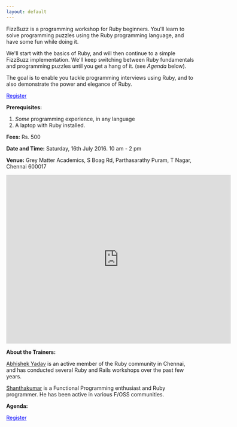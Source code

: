 ```yaml
---
layout: default
---
```


FizzBuzz is a programming workshop for Ruby beginners. You'll learn to solve programming puzzles using the Ruby programming language, and have some fun while doing it.

We'll start with the basics of Ruby, and will then continue to a simple FizzBuzz implementation. We'll keep switching between Ruby fundamentals and programming puzzles until you get a hang of it. (see *Agenda* below).

The goal is to enable you tackle  programming interviews using Ruby, and to also demonstrate the power and elegance of Ruby.

<!--
<a href='https://docs.google.com/forms/d/11J6em92LUsF71eTdBmn-SnsVSCWPjbKe_5UFy56p7V4/viewform' style='color:blue'>Register here</a>
 -->
<a href='http://fizzbuzz.doattend.com/' style='color:blue'>Register</a>

**Prerequisites:**

1. *Some* programming experience, in any language
2. A laptop with Ruby installed.

**Fees:** Rs. 500

**Date and Time:**
<span class='highlight'>Saturday, 16th July 2016. 10 am - 2 pm</span>

**Venue:** Grey Matter Academics, S Boag Rd, Parthasarathy Puram, T Nagar, Chennai 600017
<iframe src="https://www.google.com/maps/embed?pb=!1m14!1m8!1m3!1d7774.009006132238!2d80.242597!3d13.035385!3m2!1i1024!2i768!4f13.1!3m3!1m2!1s0x0%3A0x93af86dc7c9a09ab!2sGrey+Matter+Academics+(P)+Ltd!5e0!3m2!1sen!2sin!4v1464675654866" width="600" height="450" frameborder="0" style="border:0" allowfullscreen></iframe>




**About the Trainers:**

[Abhishek Yadav](http://www.zerothabhishek.com/about) is an active member of the Ruby community in Chennai, and has conducted several Ruby and Rails workshops over the past few years.  

[Shanthakumar](https://twitter.com/5hanth) is a Functional Programming enthusiast and Ruby programmer. He has been active in various F/OSS communities.

<!-- 
<a href='https://docs.google.com/forms/d/11J6em92LUsF71eTdBmn-SnsVSCWPjbKe_5UFy56p7V4/viewform' style='color:blue'>Register here</a>
 -->

**Agenda:**

<script src="https://gist.github.com/zerothabhishek/fba223f4c6653d4c8c2b1ffa00b93743.js"></script>


<a href='http://fizzbuzz.doattend.com/' style='color:blue'>Register</a>
